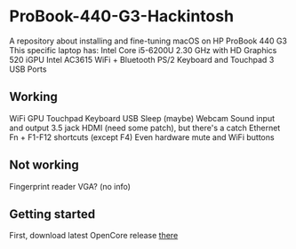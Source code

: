 # ProBook-440-G3-Hackintosh
A repository about installing and fine-tuning macOS on HP ProBook 440 G3
This specific laptop has:
Intel Core i5-6200U 2.30 GHz with HD Graphics 520 iGPU
Intel AC3615 WiFi + Bluetooth
PS/2 Keyboard and Touchpad
3 USB Ports

## Working
WiFi
GPU
Touchpad
Keyboard
USB
Sleep (maybe)
Webcam
Sound input and output
3.5 jack
HDMI (need some patch), but there's a catch
Ethernet
Fn + F1-F12 shortcuts (except F4)
Even hardware mute and WiFi buttons

## Not working
Fingerprint reader
VGA? (no info)

## Getting started
First, download latest OpenCore release [there](https://github.com/acidanthera/OpenCorePkg/releases/latest)